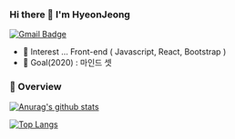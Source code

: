 ### Hi there 👋 I'm HyeonJeong
[![Gmail Badge](https://img.shields.io/badge/-Gmail-c14438?style=flat-square&logo=Gmail&logoColor=white&link=mailto:hse05105@gmail.com)](mailto:hse05105@gmail.com) 

- 🌱 Interest ... Front-end ( Javascript, React, Bootstrap )
- 📌 Goal(2020) : 마인드 셋


### 🚩 Overview
[![Anurag's github stats](https://github-readme-stats.vercel.app/api?username=giraff)](https://github.com/anuraghazra/github-readme-stats)
<br>

<!--
### 🚩 skill stacks
<img alt="" src="https://img.shields.io/badge/-javascript-yellow?logo=javascript&logoColor=white">-->
[![Top Langs](https://github-readme-stats.vercel.app/api/top-langs/?username=giraff&layout=compact)](https://github.com/anuraghazra/github-readme-stats)

